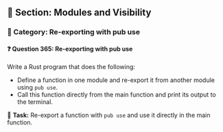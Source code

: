 ## 📘 Section: Modules and Visibility  
### 🔹 Category: Re-exporting with pub use  
#### ❓ Question 365: Re-exporting with pub use

Write a Rust program that does the following:

- Define a function in one module and re-export it from another module using `pub use`.
- Call this function directly from the main function and print its output to the terminal.

🔧 **Task:** Re-export a function with `pub use` and use it directly in the main function.
